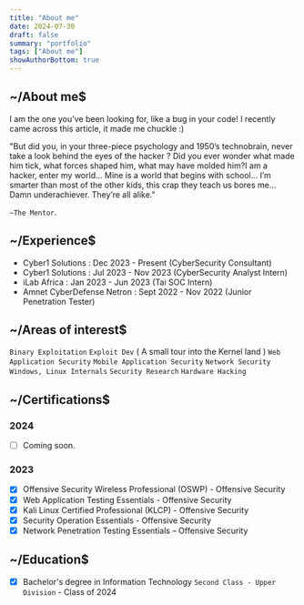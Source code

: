 ```yaml
---
title: "About me"
date: 2024-07-30
draft: false
summary: "portfolio"
tags: ["About me"]
showAuthorBottom: true
---
```


## ~/About me$ 

I am the one you've been looking for, like a bug in your code! I recently came across this article, it made me chuckle :)

"But did you, in your three-piece psychology and 1950’s technobrain, never take a look behind the eyes of the hacker ? Did you ever wonder what made him tick, what forces shaped him, what may have molded him?I am a hacker, enter my world… Mine is a world that begins with school… I’m smarter than most of the other kids, this crap they teach us bores me… Damn underachiever. They’re all alike."

`~The Mentor`. 

## ~/Experience$
 - Cyber1 Solutions : Dec 2023 - Present (CyberSecurity Consultant)
 - Cyber1 Solutions : Jul 2023 - Nov 2023 (CyberSecurity Analyst Intern)
 - iLab Africa : Jan 2023 - Jun 2023 (Tai SOC Intern)
 - Amnet CyberDefense Netron : Sept 2022 - Nov 2022 (Junior Penetration Tester)  


## ~/Areas of interest$

 `Binary Exploitation`  `Exploit Dev` ( A small tour into the Kernel land ) `Web Application Security` `Mobile Application Security`
 `Network Security` `Windows, Linux Internals` `Security Research` `Hardware Hacking`

## ~/Certifications$

### 2024
 * [ ] Coming soon.

### 2023

 * [x] Offensive Security Wireless Professional (OSWP) - Offensive Security
 * [x] Web Application Testing Essentials - Offensive Security
 * [x] Kali Linux Certified Professional (KLCP) - Offensive Security
 * [x] Security Operation Essentials - Offensive Security
 * [x] Network Penetration Testing Essentials – Offensive Security

## ~/Education$
 * [x] Bachelor's degree in Information Technology `Second Class - Upper Division` - Class of 2024